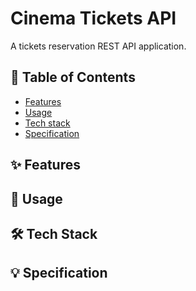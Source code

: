 # Cinema Tickets API

A tickets reservation REST API application.

## 📖 Table of Contents

* [Features](https://github.com/mslabek/cinema-tickets-api#-features)
* [Usage](https://github.com/mslabek/cinema-tickets-api#-usage)
* [Tech stack](https://github.com/mslabek/cinema-tickets-api#-tech-stack)
* [Specification](https://github.com/mslabek/cinema-tickets-api#specification)

## ✨ Features

## 🎡 Usage

## 🛠 Tech Stack

## 💡 Specification
